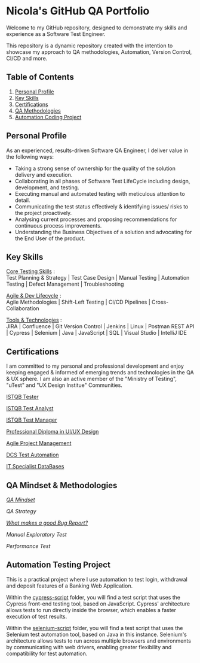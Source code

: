 # Nicola's GitHub QA Portfolio

Welcome to my GitHub repository, designed to demonstrate my skills and experience as a Software Test Engineer. 

This repository is a dynamic repository created with the intention to showcase my approach to QA methodologies, Automation, Version Control, CI/CD and more.

## Table of Contents

1. [Personal Profile](#personal-profile)
2. [Key Skills](#key-skills)
3. [Certifications](#certifications)
4. [QA Methodologies](#qa-mindset--methodologies)
5. [Automation Coding Project](#automation-testing-project)


## Personal Profile

As an experienced, results-driven Software QA Engineer, I deliver value in the following ways: 

- Taking a strong sense of ownership for the quality of the solution delivery and execution.
- Collaborating in all phases of Software Test LifeCycle including design, development, and testing.
- Executing manual and automated testing with meticulous attention to detail.
- Communicating the test status effectively & identifying issues/ risks to the project proactively.
- Analysing current processes and proposing recommendations for continuous process improvements.
- Understanding the Business Objectives of a solution and advocating for the End User of the product. 


## Key Skills

<u>Core Testing Skills</u> : <br> Test Planning & Strategy | Test Case Design | Manual Testing | Automation Testing | Defect Management | Troubleshooting

<u>Agile & Dev Lifecycle</u> : <br> Agile Methodologies | Shift-Left Testing | CI/CD Pipelines | Cross-Collaboration

<u>Tools & Technologies</u> :  <br> JIRA | Confluence | Git Version Control | Jenkins | Linux | Postman REST API | Cypress | Selenium | Java | JavaScript | SQL | Visual Studio | IntelliJ IDE 


## Certifications

I am committed to my personal and professional development and enjoy keeping engaged & informed of emerging trends and technologies in the QA & UX sphere. 
I am also an active member of the "Ministry of Testing", "uTest" and "UX Design Institue" Communities. 

[ISTQB Tester](./Certifications/ISTQB_Certifications/Tester.pdf)

[ISTQB Test Analyst](https://github.com/nicola-deb/qa-testing-portfolio/tree/main/Certifications/ISTQB_Certifications/Test_Analyst.pdf)

[ISTQB Test Manager](./Certifications/ISTQB_Certifications/Test_Manager.pdf)

[Professional Diploma in UI/UX Design](./Certifications/UX_Design_Institute/UX_Design.pdf)

[Agile Project Management](./Certifications/Agile_Project_Management/AgilePMCert2024.pdf)

[DCS Test Automation](./Certifications/DCS_Test_Automation_Course/Automation.pdf)

[IT Specialist DataBases](https://www.credly.com/earner/earned/badge/4b27d3ed-1459-4238-91d6-683f0493f2ac)



## QA Mindset & Methodologies

*[QA Mindset](./QA_Methodologies/QA_mindset)*

*QA Strategy* 

*[What makes a good Bug Report?](./QA_Methodologies/Defect_Reporting)*

*Manual Exploratory Test*

*Performance Test*



## Automation Testing Project

This is a practical project where I use automation to test login, withdrawal and deposit features of a Banking Web Application.
 
Within the [cypress-script](https://github.com/nicola-deb/software-testing-portfolio/tree/main/Automation_Testing/cypress-script) folder, you will find a test script that uses the Cypress front-end testing tool, based on JavaScript. Cypress' architecture allows tests to run directly inside the browser, which enables a faster execution of test results.

Within the [selenium-script](https://github.com/nicola-deb/software-testing-portfolio/tree/main/Automation_Testing/selenium-script) folder, you will find a test script that uses the Selenium test automation tool, based on Java in this instance. 
Selenium's architecture allows tests to run across multiple browsers and environments by communicating with web drivers, enabling greater flexibility and compatibility for test automation.

